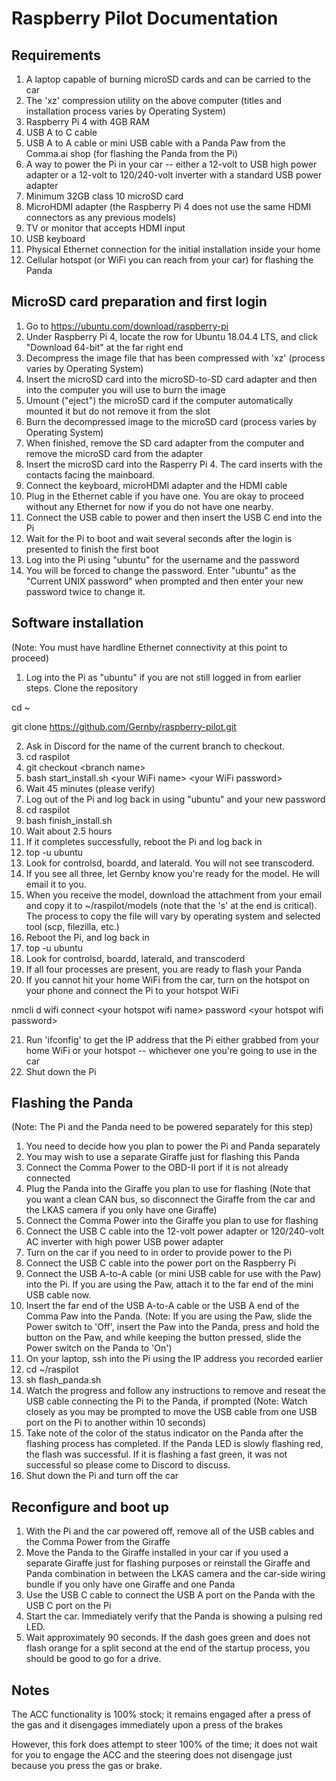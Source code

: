 # Raspberry Pilot Documentation

## Requirements

1. A laptop capable of burning microSD cards and can be carried to the car
2. The 'xz' compression utility on the above computer (titles and installation process varies by Operating System)
3. Raspberry Pi 4 with 4GB RAM
4. USB A to C cable
5. USB A to A cable or mini USB cable with a Panda Paw from the Comma.ai shop (for flashing the Panda from the Pi)
6. A way to power the Pi in your car -- either a 12-volt to USB high power adapter or a 12-volt to 120/240-volt inverter with a standard USB power adapter
7. Minimum 32GB class 10 microSD card
8. MicroHDMI adapter (the Raspberry Pi 4 does not use the same HDMI connectors as any previous models)
9. TV or monitor that accepts HDMI input
10. USB keyboard
11. Physical Ethernet connection for the initial installation inside your home
12. Cellular hotspot (or WiFi you can reach from your car) for flashing the Panda

## MicroSD card preparation and first login

1. Go to https://ubuntu.com/download/raspberry-pi
2. Under Raspberry Pi 4, locate the row for Ubuntu 18.04.4 LTS, and click "Download 64-bit" at the far right end
3. Decompress the image file that has been compressed with 'xz' (process varies by Operating System)
4. Insert the microSD card into the microSD-to-SD card adapter and then into the computer you will use to burn the image
5. Umount ("eject") the microSD card if the computer automatically mounted it but do not remove it from the slot
6. Burn the decompressed image to the microSD card (process varies by Operating System)
7. When finished, remove the SD card adapter from the computer and remove the microSD card from the adapter
8. Insert the microSD card into the Rasperry Pi 4. The card inserts with the contacts facing the mainboard.
9. Connect the keyboard, microHDMI adapter and the HDMI cable
10. Plug in the Ethernet cable if you have one. You are okay to proceed without any Ethernet for now if you do not have one nearby.
10. Connect the USB cable to power and then insert the USB C end into the Pi
11. Wait for the Pi to boot and wait several seconds after the login is presented to finish the first boot
12. Log into the Pi using "ubuntu" for the username and the password
13. You will be forced to change the password. Enter "ubuntu" as the "Current UNIX password" when prompted and then enter your new password twice to change it.

## Software installation
(Note: You must have hardline Ethernet connectivity at this point to proceed)

1. Log into the Pi as "ubuntu" if you are not still logged in from earlier steps. Clone the repository

cd ~

git clone https://github.com/Gernby/raspberry-pilot.git

2. Ask in Discord for the name of the current branch to checkout.
3. cd raspilot
4. git checkout \<branch name\>
5. bash start_install.sh \<your WiFi name\> \<your WiFi password\>
6. Wait 45 minutes (please verify)
7. Log out of the Pi and log back in using "ubuntu" and your new password
8. cd raspilot
9. bash finish_install.sh
10. Wait about 2.5 hours
11. If it completes successfully, reboot the Pi and log back in
12. top -u ubuntu
13. Look for controlsd, boardd, and laterald. You will not see transcoderd.
14. If you see all three, let Gernby know you're ready for the model. He will email it to you.
15. When you receive the model, download the attachment from your email and copy it to ~/raspilot/models (note that the 's' at the end is critical). The process to copy the file will vary by operating system and selected tool (scp, filezilla, etc.)
16. Reboot the Pi, and log back in
17. top -u ubuntu
18. Look for controlsd, boardd, laterald, and transcoderd
19. If all four processes are present, you are ready to flash your Panda
20. If you cannot hit your home WiFi from the car, turn on the hotspot on your phone and connect the Pi to your hotspot WiFi

nmcli d wifi connect \<your hotspot wifi name\> password \<your hotspot wifi password\>

21. Run 'ifconfig' to get the IP address that the Pi either grabbed from your home WiFi or your hotspot -- whichever one you're going to use in the car
22. Shut down the Pi

## Flashing the Panda
(Note: The Pi and the Panda need to be powered separately for this step)

1. You need to decide how you plan to power the Pi and Panda separately
2. You may wish to use a separate Giraffe just for flashing this Panda
3. Connect the Comma Power to the OBD-II port if it is not already connected
4. Plug the Panda into the Giraffe you plan to use for flashing (Note that you want a clean CAN bus, so disconnect the Giraffe from the car and the LKAS camera if you only have one Giraffe)
5. Connect the Comma Power into the Giraffe you plan to use for flashing
6. Connect the USB C cable into the 12-volt power adapter or 120/240-volt AC inverter with high power USB power adapter
7. Turn on the car if you need to in order to provide power to the Pi
8. Connect the USB C cable into the power port on the Raspberry Pi
9. Connect the USB A-to-A cable (or mini USB cable for use with the Paw) into the Pi. If you are using the Paw, attach it to the far end of the mini USB cable now.
10. Insert the far end of the USB A-to-A cable or the USB A end of the Comma Paw into the Panda.
(Note: If you are using the Paw, slide the Power switch to 'Off', insert the Paw into the Panda, press and hold the button on the Paw, and while keeping the button pressed, slide the Power switch on the Panda to 'On')
11. On your laptop, ssh into the Pi using the IP address you recorded earlier
12. cd ~/raspilot
13. sh flash_panda.sh
14. Watch the progress and follow any instructions to remove and reseat the USB cable connecting the Pi to the Panda, if prompted
(Note: Watch closely as you may be prompted to move the USB cable from one USB port on the Pi to another within 10 seconds)
15. Take note of the color of the status indicator on the Panda after the flashing process has completed. If the Panda LED is slowly flashing red, the flash was successful. If it is flashing a fast green, it was not successful so please come to Discord to discuss.
16. Shut down the Pi and turn off the car

## Reconfigure and boot up

1. With the Pi and the car powered off, remove all of the USB cables and the Comma Power from the Giraffe
2. Move the Panda to the Giraffe installed in your car if you used a separate Giraffe just for flashing purposes or reinstall the Giraffe and Panda combination in between the LKAS camera and the car-side wiring bundle if you only have one Giraffe and one Panda
3. Use the USB C cable to connect the USB A port on the Panda with the USB C port on the Pi
3. Start the car. Immediately verify that the Panda is showing a pulsing red LED.
4. Wait approximately 90 seconds. If the dash goes green and does not flash orange for a split second at the end of the startup process, you should be good to go for a drive.

## Notes

The ACC functionality is 100% stock; it remains engaged after a press of the gas and it disengages immediately upon a press of the brakes

However, this fork does attempt to steer 100% of the time; it does not wait for you to engage the ACC and the steering does not disengage just because you press the gas or brake.
